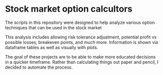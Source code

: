 # Stock market option calcultors

The scripts in this repository were designed to help analyze various option techniques that can be used in the stock market

This analysis includes allowing risk tolerance adjustment, potential profit vs possible losses, breakeven points, and much more. Information is shown via dataframe tables as well as visually with plots. 

The goal of these projects are to be able to make more educated decisions in a quicker timeframe. Rather than calculating things out paper and pencil, I decided to automate the process.
